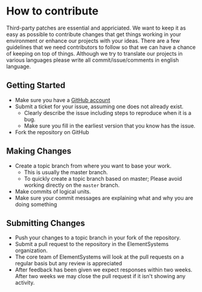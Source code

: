 # How to contribute
Third-party patches are essential and appriciated. We want to keep it as easy as possible to contribute changes that
get things working in your environment or enhance our projects with your ideas. There are a few guidelines that we
need contributors to follow so that we can have a chance of keeping on top of things.
Although we try to translate our projects in various languages please write all commit/issue/comments in english language.

## Getting Started
* Make sure you have a [GitHub account](https://github.com/signup/free)
* Submit a ticket for your issue, assuming one does not already exist.
  * Clearly describe the issue including steps to reproduce when it is a bug.
  * Make sure you fill in the earliest version that you know has the issue.
* Fork the repository on GitHub

## Making Changes
* Create a topic branch from where you want to base your work.
  * This is usually the master branch.
  * To quickly create a topic branch based on master; Please avoid working directly on the
    `master` branch.
* Make commits of logical units.
* Make sure your commit messages are explaining what and why you are doing something

## Submitting Changes
* Push your changes to a topic branch in your fork of the repository.
* Submit a pull request to the repository in the ElementSystems organization.
* The core team of ElementSystems will look at the pull requests on a regular basis but any review is appreciated
* After feedback has been given we expect responses within two weeks. After two weeks we may close the pull request if it isn't showing any activity.

